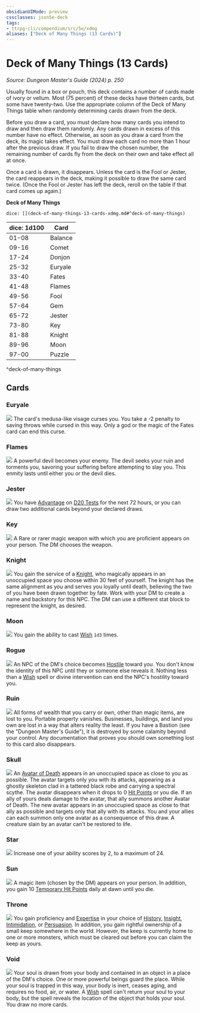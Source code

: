 ```yaml
---
obsidianUIMode: preview
cssclasses: json5e-deck
tags:
- ttrpg-cli/compendium/src/5e/xdmg
aliases: ["Deck of Many Things (13 Cards)"]
---
```

# Deck of Many Things (13 Cards)
*Source: Dungeon Master's Guide (2024) p. 250*  

Usually found in a box or pouch, this deck contains a number of cards made of ivory or vellum. Most (75 percent) of these decks have thirteen cards, but some have twenty-two. Use the appropriate column of the Deck of Many Things table when randomly determining cards drawn from the deck.

Before you draw a card, you must declare how many cards you intend to draw and then draw them randomly. Any cards drawn in excess of this number have no effect. Otherwise, as soon as you draw a card from the deck, its magic takes effect. You must draw each card no more than 1 hour after the previous draw. If you fail to draw the chosen number, the remaining number of cards fly from the deck on their own and take effect all at once.

Once a card is drawn, it disappears. Unless the card is the Fool or Jester, the card reappears in the deck, making it possible to draw the same card twice. (Once the Fool or Jester has left the deck, reroll on the table if that card comes up again.)

**Deck of Many Things**

`dice: [](deck-of-many-things-13-cards-xdmg.md#^deck-of-many-things)`

| dice: 1d100 | Card |
|-------------|------|
| 01-08 | Balance |
| 09-16 | Comet |
| 17-24 | Donjon |
| 25-32 | Euryale |
| 33-40 | Fates |
| 41-48 | Flames |
| 49-56 | Fool |
| 57-64 | Gem |
| 65-72 | Jester |
| 73-80 | Key |
| 81-88 | Knight |
| 89-96 | Moon |
| 97-00 | Puzzle |
^deck-of-many-things

## Cards

### Euryale
![](2-Mechanics/CLI/decks/img/deck-of-many-things-22-euryale.webp#card)
The card's medusa-like visage curses you. You take a -2 penalty to saving throws while cursed in this way. Only a god or the magic of the Fates card can end this curse.

### Flames
![](2-Mechanics/CLI/decks/img/deck-of-many-things-20-flames.webp#card)
A powerful devil becomes your enemy. The devil seeks your ruin and torments you, savoring your suffering before attempting to slay you. This enmity lasts until either you or the devil dies.

### Jester
![](2-Mechanics/CLI/decks/img/deck-of-many-things-14-jester.webp#card)
You have [Advantage](2-Mechanics/CLI/rules/variant-rules/advantage-xphb.md) on [D20 Tests](2-Mechanics/CLI/rules/variant-rules/d20-test-xphb.md) for the next 72 hours, or you can draw two additional cards beyond your declared draws.

### Key
![](2-Mechanics/CLI/decks/img/deck-of-many-things-02-key.webp#card)
A Rare or rarer magic weapon with which you are proficient appears on your person. The DM chooses the weapon.

### Knight
![](2-Mechanics/CLI/decks/img/deck-of-many-things-09-knight.webp#card)
You gain the service of a [Knight](2-Mechanics/CLI/bestiary/humanoid/knight-xmm.md), who magically appears in an unoccupied space you choose within 30 feet of yourself. The knight has the same alignment as you and serves you loyally until death, believing the two of you have been drawn together by fate. Work with your DM to create a name and backstory for this NPC. The DM can use a different stat block to represent the knight, as desired.

### Moon
![](2-Mechanics/CLI/decks/img/deck-of-many-things-11-moon.webp#card)
You gain the ability to cast [Wish](2-Mechanics/CLI/spells/wish-xphb.md) `1d3` times.

### Rogue
![](2-Mechanics/CLI/decks/img/deck-of-many-things-06-rogue.webp#card)
An NPC of the DM's choice becomes [Hostile](2-Mechanics/CLI/rules/variant-rules/hostile-attitude-xphb.md) toward you. You don't know the identity of this NPC until they or someone else reveals it. Nothing less than a [Wish](2-Mechanics/CLI/spells/wish-xphb.md) spell or divine intervention can end the NPC's hostility toward you.

### Ruin
![](2-Mechanics/CLI/decks/img/deck-of-many-things-16-ruin.webp#card)
All forms of wealth that you carry or own, other than magic items, are lost to you. Portable property vanishes. Businesses, buildings, and land you own are lost in a way that alters reality the least. If you have a Bastion (see the "Dungeon Master's Guide"), it is destroyed by some calamity beyond your control. Any documentation that proves you should own something lost to this card also disappears.

### Skull
![](2-Mechanics/CLI/decks/img/deck-of-many-things-19-skull.webp#card)
An [Avatar of Death](2-Mechanics/CLI/bestiary/undead/avatar-of-death-xdmg.md) appears in an unoccupied space as close to you as possible. The avatar targets only you with its attacks, appearing as a ghostly skeleton clad in a tattered black robe and carrying a spectral scythe. The avatar disappears when it drops to 0 [Hit Points](2-Mechanics/CLI/rules/variant-rules/hit-points-xphb.md) or you die. If an ally of yours deals damage to the avatar, that ally summons another Avatar of Death. The new avatar appears in an unoccupied space as close to that ally as possible and targets only that ally with its attacks. You and your allies can each summon only one avatar as a consequence of this draw. A creature slain by an avatar can't be restored to life.

### Star
![](2-Mechanics/CLI/decks/img/deck-of-many-things-13-star.webp#card)
Increase one of your ability scores by 2, to a maximum of 24.

### Sun
![](2-Mechanics/CLI/decks/img/deck-of-many-things-10-sun.webp#card)
A magic item (chosen by the DM) appears on your person. In addition, you gain 10 [Temporary Hit Points](2-Mechanics/CLI/rules/variant-rules/temporary-hit-points-xphb.md) daily at dawn until you die.

### Throne
![](2-Mechanics/CLI/decks/img/deck-of-many-things-15-throne.webp#card)
You gain proficiency and [Expertise](2-Mechanics/CLI/rules/variant-rules/expertise-xphb.md) in your choice of [History](2-Mechanics/CLI/rules/skills.md#History), [Insight](2-Mechanics/CLI/rules/skills.md#Insight), [Intimidation](2-Mechanics/CLI/rules/skills.md#Intimidation), or [Persuasion](2-Mechanics/CLI/rules/skills.md#Persuasion). In addition, you gain rightful ownership of a small keep somewhere in the world. However, the keep is currently home to one or more monsters, which must be cleared out before you can claim the keep as yours.

### Void
![](2-Mechanics/CLI/decks/img/deck-of-many-things-18-void.webp#card)
Your soul is drawn from your body and contained in an object in a place of the DM's choice. One or more powerful beings guard the place. While your soul is trapped in this way, your body is inert, ceases aging, and requires no food, air, or water. A [Wish](2-Mechanics/CLI/spells/wish-xphb.md) spell can't return your soul to your body, but the spell reveals the location of the object that holds your soul. You draw no more cards.